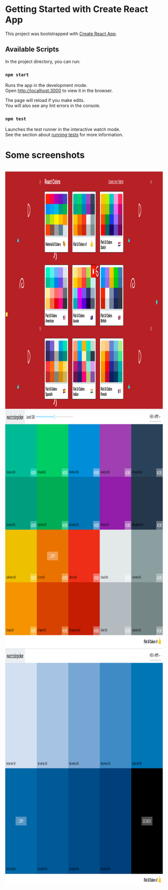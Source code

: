 # Getting Started with Create React App

This project was bootstrapped with [Create React App](https://github.com/facebook/create-react-app).

## Available Scripts

In the project directory, you can run:

### `npm start`

Runs the app in the development mode.\
Open [http://localhost:3000](http://localhost:3000) to view it in the browser.

The page will reload if you make edits.\
You will also see any lint errors in the console.

### `npm test`

Launches the test runner in the interactive watch mode.\
See the section about [running tests](https://facebook.github.io/create-react-app/docs/running-tests) for more information.

# Some screenshots
<br>
<img src="./ss1.png" height="760" width="1200"></img>

<br>
<img src="./ss2.png" height="760" width="1100"></img>

<br>
<img src="./ss3.png" height="760" width="1100"></img>
